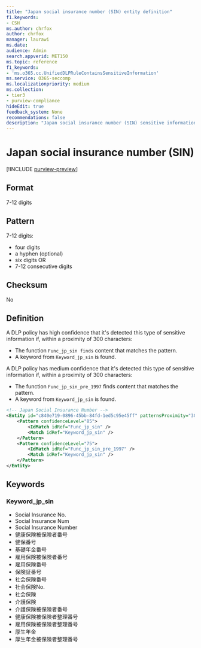 ```yaml
---
title: "Japan social insurance number (SIN) entity definition"
f1.keywords:
- CSH
ms.author: chrfox
author: chrfox
manager: laurawi
ms.date:
audience: Admin
search.appverid: MET150
ms.topic: reference
f1_keywords:
- 'ms.o365.cc.UnifiedDLPRuleContainsSensitiveInformation'
ms.service: O365-seccomp
ms.localizationpriority: medium
ms.collection:
- tier3
- purview-compliance
hideEdit: true
feedback_system: None
recommendations: false
description: "Japan social insurance number (SIN) sensitive information type entity definition."
---
```


# Japan social insurance number (SIN)

[!INCLUDE [purview-preview](../includes/purview-preview.md)]

## Format

7-12 digits

## Pattern

7-12 digits:

- four digits
- a hyphen (optional)
- six digits
OR
- 7-12 consecutive digits

## Checksum

No

## Definition

A DLP policy has high confidence that it's detected this type of sensitive information if, within a proximity of 300 characters:

- The function `Func_jp_sin finds` content that matches the pattern.
- A keyword from `Keyword_jp_sin` is found.

A DLP policy has medium confidence that it's detected this type of sensitive information if, within a proximity of 300 characters:

- The function `Func_jp_sin_pre_1997` finds content that matches the pattern.
- A keyword from `Keyword_jp_sin` is found.

```xml
<!-- Japan Social Insurance Number -->
<Entity id="c840e719-0896-45bb-84fd-1ed5c95e45ff" patternsProximity="300" recommendedConfidence="75">
    <Pattern confidenceLevel="85">
        <IdMatch idRef="Func_jp_sin" />
        <Match idRef="Keyword_jp_sin" />
    </Pattern>
    <Pattern confidenceLevel="75">
        <IdMatch idRef="Func_jp_sin_pre_1997" />
        <Match idRef="Keyword_jp_sin" />
    </Pattern>
</Entity>
```

## Keywords

### Keyword_jp_sin

- Social Insurance No.
- Social Insurance Num
- Social Insurance Number
- 健康保険被保険者番号
- 健保番号
- 基礎年金番号
- 雇用保険被保険者番号
- 雇用保険番号
- 保険証番号
- 社会保険番号
- 社会保険No.
- 社会保険
- 介護保険
- 介護保険被保険者番号
- 健康保険被保険者整理番号
- 雇用保険被保険者整理番号
- 厚生年金
- 厚生年金被保険者整理番号
